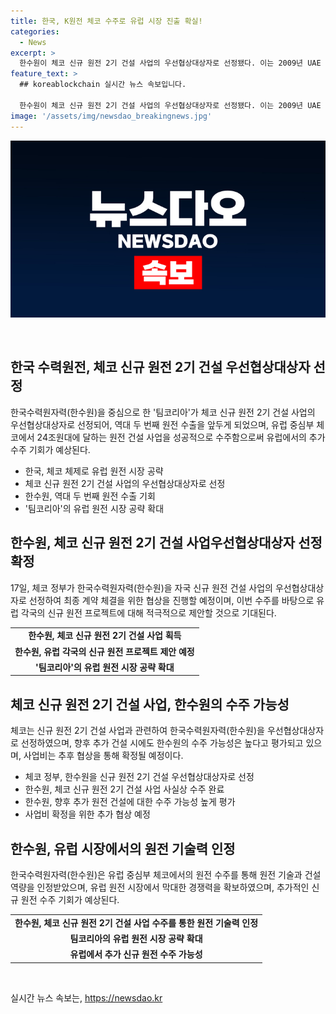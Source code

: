 ```yaml
---
title: 한국, K원전 체코 수주로 유럽 시장 진출 확실!
categories:
  - News
excerpt: >
  한수원이 체코 신규 원전 2기 건설 사업의 우선협상대상자로 선정됐다. 이는 2009년 UAE 바라카 원전 수주 이후 15년 만에 역대 두 번째 원전 수출로 평가되며, 유럽 중심부 체코에서의 수주는 한수원의 경쟁력을 높였다. 이로 인해 유럽 각국의 신규 원전 프로젝트에 공격적으로 도전할 수 있을 것으로 예상되며, 이번 사업비는 24조원으로 추산된다. 이번 수주로 한수원을 중심으로 다른 한국 기업들도 함께 참여했으며, 이는 한국의 원전 기술과 건설 역량을 다시 한 번 인정받은 것으로 해석된다. 한수원은 체코 정부와의 협상을 통해 신규 원전 2기를 수주한 것으로 전망되며, 추가 건설에 대한 기대도 크다.
feature_text: >
  ## koreablockchain 실시간 뉴스 속보입니다.

  한수원이 체코 신규 원전 2기 건설 사업의 우선협상대상자로 선정됐다. 이는 2009년 UAE 바라카 원전 수주 이후 15년 만에 역대 두 번째 원전 수출로 평가되며, 유럽 중심부 체코에서의 수주는 한수원의 경쟁력을 높였다. 이로 인해 유럽 각국의 신규 원전 프로젝트에 공격적으로 도전할 수 있을 것으로 예상되며, 이번 사업비는 24조원으로 추산된다. 이번 수주로 한수원을 중심으로 다른 한국 기업들도 함께 참여했으며, 이는 한국의 원전 기술과 건설 역량을 다시 한 번 인정받은 것으로 해석된다. 한수원은 체코 정부와의 협상을 통해 신규 원전 2기를 수주한 것으로 전망되며, 추가 건설에 대한 기대도 크다.
image: '/assets/img/newsdao_breakingnews.jpg'
---
```


<p><img src="/assets/img/newsdao_breakingnews.jpg" alt="koreablockchain 속보" /></p>

<p data-ke-size="size16">&nbsp;</p>

<h2 data-ke-size="size26">한국 수력원전, 체코 신규 원전 2기 건설 우선협상대상자 선정</h2>

<p data-ke-size="size16">한국수력원자력(한수원)을 중심으로 한 '팀코리아'가 체코 신규 원전 2기 건설 사업의 우선협상대상자로 선정되어, 역대 두 번째 원전 수출을 앞두게 되었으며, 유럽 중심부 체코에서 24조원대에 달하는 원전 건설 사업을 성공적으로 수주함으로써 유럽에서의 추가 수주 기회가 예상된다. </p>

<ul>
  <li>한국, 체코 체제로 유럽 원전 시장 공략</li>
  <li>체코 신규 원전 2기 건설 사업의 우선협상대상자로 선정</li>
  <li>한수원, 역대 두 번째 원전 수출 기회</li>
  <li>'팀코리아'의 유럽 원전 시장 공략 확대</li>
</ul>

<h2 data-ke-size="size26">한수원, 체코 신규 원전 2기 건설 사업우선협상대상자 선정 확정</h2>

<p data-ke-size="size16">17일, 체코 정부가 한국수력원자력(한수원)을 자국 신규 원전 건설 사업의 우선협상대상자로 선정하여 최종 계약 체결을 위한 협상을 진행할 예정이며, 이번 수주를 바탕으로 유럽 각국의 신규 원전 프로젝트에 대해 적극적으로 제안할 것으로 기대된다.</p>

<table>
  <tr>
    <td style="text-align: center; height: 17px;"><b>한수원, 체코 신규 원전 2기 건설 사업 획득</b></td>
  </tr>
  <tr>
    <td style="text-align: center; height: 17px;"><b>한수원, 유럽 각국의 신규 원전 프로젝트 제안 예정</b></td>
  </tr>
  <tr>
    <td style="text-align: center; height: 17px;"><b>'팀코리아'의 유럽 원전 시장 공략 확대</b></td>
  </tr>
</table>

<h2 data-ke-size="size26">체코 신규 원전 2기 건설 사업, 한수원의 수주 가능성</h2>

<p data-ke-size="size16">체코는 신규 원전 2기 건설 사업과 관련하여 한국수력원자력(한수원)을 우선협상대상자로 선정하였으며, 향후 추가 건설 시에도 한수원의 수주 가능성은 높다고 평가되고 있으며, 사업비는 추후 협상을 통해 확정될 예정이다.</p>

<ul>
  <li>체코 정부, 한수원을 신규 원전 2기 건설 우선협상대상자로 선정</li>
  <li>한수원, 체코 신규 원전 2기 건설 사업 사실상 수주 완료</li>
  <li>한수원, 향후 추가 원전 건설에 대한 수주 가능성 높게 평가</li>
  <li>사업비 확정을 위한 추가 협상 예정</li>
</ul>

<h2 data-ke-size="size26">한수원, 유럽 시장에서의 원전 기술력 인정</h2>

<p data-ke-size="size16">한국수력원자력(한수원)은 유럽 중심부 체코에서의 원전 수주를 통해 원전 기술과 건설 역량을 인정받았으며, 유럽 원전 시장에서 막대한 경쟁력을 확보하였으며, 추가적인 신규 원전 수주 기회가 예상된다.</p>

<table>
  <tr>
    <td style="text-align: center; height: 17px;"><b>한수원, 체코 신규 원전 2기 건설 사업 수주를 통한 원전 기술력 인정</b></td>
  </tr>
  <tr>
    <td style="text-align: center; height: 17px;"><b>팀코리아의 유럽 원전 시장 공략 확대</b></td>
  </tr>
  <tr>
    <td style="text-align: center; height: 17px;"><b>유럽에서 추가 신규 원전 수주 가능성</b></td>
  </tr>
</table>

<p data-ke-size="size16">&nbsp;</p>
실시간 뉴스 속보는, <a href="https://newsdao.kr" rel="dofollow">https://newsdao.kr</a>


